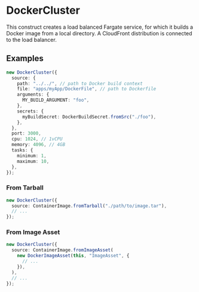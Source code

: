 # DockerCluster

This construct creates a load balanced Fargate service, for which it builds a Docker image from a local directory. A CloudFront distribution is connected to the load balancer.

## Examples

```ts
new DockerCluster({
  source: {
    path: "../../", // path to Docker build context
    file: "apps/myApp/DockerFile", // path to Dockerfile
    arguments: {
      MY_BUILD_ARGUMENT: "foo",
    },
    secrets: {
      myBuildSecret: DockerBuildSecret.fromSrc("./foo"),
    },
  },
  port: 3000,
  cpu: 1024, // 1vCPU
  memory: 4096, // 4GB
  tasks: {
    minimum: 1,
    maximum: 10,
  },
});
```

### From Tarball

```ts
new DockerCluster({
  source: ContainerImage.fromTarball("./path/to/image.tar"),
  // ...
});
```

### From Image Asset

```ts
new DockerCluster({
  source: ContainerImage.fromImageAsset(
    new DockerImageAsset(this, "ImageAsset", {
      // ...
    }),
  ),
  // ...
});
```
